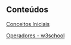 ## Conteúdos

[Conceitos Iniciais](https://github.com/jmoraaest/Estudo-C/blob/e9f8643e16bd7d50fe499beb7dfbf492be9ea843/Conceitos%20Iniciais.md)

[Operadores - w3school](https://www.w3schools.com/c/c_operators.php)
